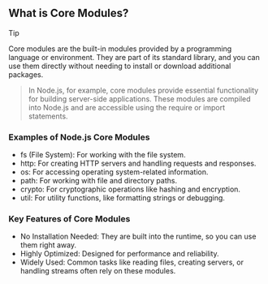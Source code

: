 ## What is Core Modules?

>[!TIP]
>Core modules are the built-in modules provided by a programming language or environment. They are part of its standard library, and you can use them directly without needing to install or download additional packages.

>In Node.js, for example, core modules provide essential functionality for building server-side applications. These modules are compiled into Node.js and are accessible using the require or import statements.

### Examples of Node.js Core Modules
- fs (File System): For working with the file system.
- http: For creating HTTP servers and handling requests and responses.
- os: For accessing operating system-related information.
- path: For working with file and directory paths.
- crypto: For cryptographic operations like hashing and encryption.
- util: For utility functions, like formatting strings or debugging.

### Key Features of Core Modules
- No Installation Needed: They are built into the runtime, so you can use them right away.
- Highly Optimized: Designed for performance and reliability.
- Widely Used: Common tasks like reading files, creating servers, or handling streams often rely on these modules.

